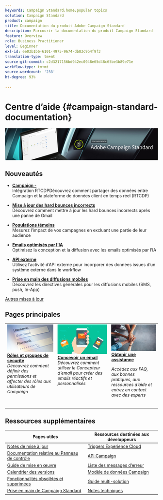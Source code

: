 ```yaml
---
keywords: Campaign Standard;home;popular topics
solution: Campaign Standard
product: campaign
title: Documentation du produit Adobe Campaign Standard
description: Parcourir la documentation du produit Campaign Standard
feature: Overview
role: Business Practitioner
level: Beginner
exl-id: ee03b1b6-6101-4975-9674-db83c9b4f9f3
translation-type: tm+mt
source-git-commit: c2d3217156bd942ec0948e65d48c65be3b89e71e
workflow-type: tm+mt
source-wordcount: '238'
ht-degree: 93%

---
```


# Centre d’aide {#campaign-standard-documentation}

![](start/using/assets/do-not-localize/banner_acs_doc.jpg)

## Nouveautés

* **[Campaign - ](integrating/using/get-started-sources-destinations.md)**<br/> Intégration RTCDPDécouvrez comment partager des données entre Campaign et la plateforme de données client en temps réel (RTCDP)

* **[Mise à jour des hard bounces incorrects](https://helpx.adobe.com/fr/campaign/kb/update-bounce-qualification.html)**<br/> Découvrez comment mettre à jour les hard bounces incorrects après une panne de Gmail

* **[Populations témoins](sending/using/control-group.md)**<br/> Mesurez l’impact de vos campagnes en excluant une partie de leur audience

* **[Emails optimisés par l’IA](sending/using/predictive.md)**<br/> Optimisez la conception et la diffusion avec les emails optimisés par l’IA

* **[API externe](automating/using/external-api.md)**<br/> Utilisez l’activité d’API externe pour incorporer des données issues d’un système externe dans le workflow

* **[Prise en main des diffusions mobiles](https://helpx.adobe.com/fr/campaign/kb/acs-mobile.html)**<br/> Découvrez les directives générales pour les diffusions mobiles (SMS, push, In-App)

[Autres mises à jour](rn/using/documentation-updates.md)

## Pages principales

<table>
<tr>
  <td valign="top">
    <a href="administration/using/about-access-management.md">
      <img alt="Rôles" src="start/using/assets/roles.png"/>
    </a>
    <div>
    <a href="administration/using/about-access-management.md"><strong>Rôles et groupes de sécurité</strong></a>
    </div>
    <em>Découvrez comment définir des permissions et affecter des rôles aux utilisateurs de Campaign</em>
    <br>
  </td>
  <td valign="top">
    <a href="designing/using/designing-content-in-adobe-campaign.md">
      <img alt="Concepteur" src="start/using/assets/design.png" />
    </a>
    <div>
    <a href="designing/using/designing-content-in-adobe-campaign.md"><strong>Concevoir un email</strong></a>
    </div>
    <em>Découvrez comment utiliser le Concepteur d’email pour créer des emails réactifs et personnalisés</em> <br>
  </td>
  <td valign="top">
       <img alt="Assistance" src="start/using/assets/do-not-localize/help.jpeg" />
    <div><a href="support.md">
    <strong>Obtenir une assistance</strong></a>
    </div>
    <p><em>Accédez aux FAQ, aux bonnes pratiques, aux ressources d’aide et entrez en contact avec des experts</em></p>
    <br>
  </td>
</tr>
</table>

## Ressources supplémentaires

| Pages utiles | Ressources destinées aux développeurs |
|---|---|
| [Notes de mise à jour](rn/using/release-notes.md) | [Triggers Experience Cloud](integrating/using/about-adobe-experience-cloud-triggers.md) |
| [Documentation relative au Panneau de contrôle](https://docs.adobe.com/content/help/fr-FR/control-panel/using/control-panel-home.html) | [API Campaign](api/using/get-started-apis.md) |
| [Guide de mise en œuvre](https://helpx.adobe.com/fr/campaign/kb/campaign-standard-implementation-guide.html) | [Liste des messages d’erreur](https://docs.adobe.com/content/help/en/campaign-classic/technicalresources/error_messages/error_codes.html) |
| [Calendrier des versions](rn/using/release-planning.md) | [Modèle de données Campaign](developing/using/datamodel-introduction.md) |
| [Fonctionnalités obsolètes et supprimées](rn/using/deprecated-features.md) | [Guide multi-solution](integrating/using/get-started-campaign-integrations.md) |
| [Prise en main de Campaign Standard](start/using/about-campaign-standard.md) | [Notes techniques](https://helpx.adobe.com/fr/campaign/kb/acs-article-list.html) |
